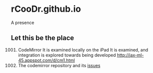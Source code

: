 rCooDr.github.io
================

A presence

## Let this be the place

1001. CodeMirror
      It is examined locally on the iPad
      It is examined, and integration is explored towards being developed
      http://jax-ml-45.appspot.com/d/cm1.html
753.  The codemirror repository and its [issues][cmissues]

[cmissues]: https://github.com/marijnh/CodeMirror/issues/60

